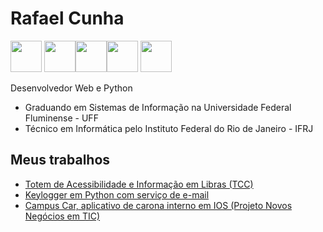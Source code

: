 # Rafael Cunha
  <img src="https://cdn.jsdelivr.net/gh/devicons/devicon@latest/icons/python/python-original.svg" height="50"/>  <img src="https://cdn.jsdelivr.net/gh/devicons/devicon@latest/icons/javascript/javascript-plain.svg" height="50"/><img src="https://cdn.jsdelivr.net/gh/devicons/devicon@latest/icons/linux/linux-original.svg" height="50"/><img src="https://cdn.jsdelivr.net/gh/devicons/devicon@latest/icons/git/git-original.svg" height="50"/> <img src="https://cdn.jsdelivr.net/gh/devicons/devicon@latest/icons/chrome/chrome-original.svg" height="50"/>

Desenvolvedor Web e Python

 - Graduando em Sistemas de Informação na Universidade Federal Fluminense - UFF
 - Técnico em Informática pelo Instituto Federal do Rio de Janeiro - IFRJ
## Meus trabalhos
 - [Totem de Acessibilidade e Informação em Libras (TCC)](https://github.com/rafaelcuns/TCC-IFRJ-CNIT)
 - [Keylogger em Python com serviço de e-mail](https://github.com/rafaelcuns/pykey)
 - [Campus Car, aplicativo de carona interno em IOS (Projeto Novos Negócios em TIC)](https://youtu.be/OqSbZnTPFL4)
